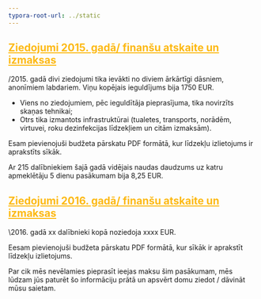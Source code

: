 ```yaml
---
typora-root-url: ../static
---
```


## <span style="color:#fdb913;"><u>Ziedojumi 2015. gadā/ finanšu atskaite un izmaksas</u></span>

/2015. gadā divi ziedojumi tika ievākti no diviem ārkārtīgi dāsniem, anonīmiem labdariem. Viņu kopējais ieguldījums bija 1750 EUR.

- Viens no ziedojumiem, pēc ieguldītāja pieprasījuma, tika novirzīts skaņas tehnikai;
- Otrs tika izmantots infrastruktūrai (tualetes, transports, norādēm, virtuvei, roku dezinfekcijas līdzekļiem un citām izmaksām).

Esam pievienojuši budžeta pārskatu PDF formātā, kur līdzekļu izlietojums ir aprakstīts sīkāk.

Ar 215 dalībniekiem šajā gadā vidējais naudas daudzums uz katru apmeklētāju 5 dienu pasākumam bija 8,25 EUR.

## <span style="color:#fdb913;"><u>Ziedojumi 2016. gadā/ finanšu atskaite un izmaksas</u></span>

\2016. gadā xx dalībnieki kopā noziedoja xxxx EUR.

Eesam pievienojuši budžeta pārskatu PDF formātā, kur sīkāk ir  aprakstīt līdzekļu izlietojums. 

Par cik mēs nevēlamies pieprasīt ieejas maksu šim pasākumam, mēs lūdzam jūs paturēt šo informāciju prātā un apsvērt domu ziedot / dāvināt mūsu saietam. 
